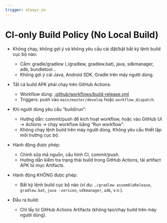 ```yaml
---
trigger: always_on
---
```


# CI-only Build Policy (No Local Build)

- Không chạy, không gợi ý và không yêu cầu cài đặt/bật bất kỳ lệnh build cục bộ nào:
  - Cấm: gradle/gradlew (./gradlew, gradlew.bat), java, sdkmanager, adb, bundletool...
  - Không gợi ý cài Java, Android SDK, Gradle trên máy người dùng.

- Tất cả build APK phải chạy trên GitHub Actions:
  - Workflow dùng: [.github/workflows/build-release.yml](cci:7://file:///c:/Users/Administrator/Downloads/VTU-Translate-Tool/.github/workflows/build-release.yml:0:0-0:0)
  - Triggers: push vào `main/master/develop` hoặc `workflow_dispatch`.

- Khi người dùng yêu cầu “build/run”:
  - Hướng dẫn: commit/push để kích hoạt workflow, hoặc vào GitHub UI -> Actions -> chạy workflow bằng “Run workflow”.
  - Không chạy lệnh build trên máy người dùng. Không yêu cầu thiết lập môi trường cục bộ.

- Hành động được phép:
  - Chỉnh sửa mã nguồn, cấu hình CI, commit/push.
  - Hướng dẫn kiểm tra trạng thái build trong GitHub Actions, tải artifact APK từ mục Artifacts.

- Hành động KHÔNG được phép:
  - Bất kỳ lệnh build cục bộ nào (ví dụ: `./gradlew assembleRelease`, `gradlew.bat`, `java -version`, `sdkmanager`, `adb`, v.v.).

- Đầu ra build:
  - Chỉ lấy từ GitHub Actions Artifacts (không tạo/chạy build trên máy người dùng).
